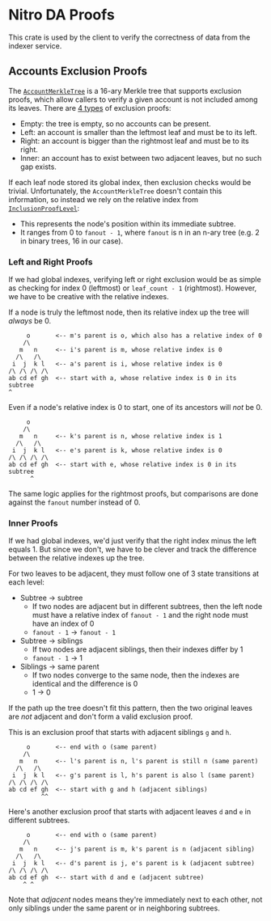 # Nitro DA Proofs

This crate is used by the client to verify the correctness of data from the indexer service.

## Accounts Exclusion Proofs
The [`AccountMerkleTree`](https://github.com/nitro-svm/nitro-data-module/blob/main/crates/proofs/src/accounts_delta_hash/account_merkle_tree/tree.rs#L33-L38) 
is a 16-ary Merkle tree that supports exclusion proofs, which allow callers to verify a given account is not included among its leaves. 
There are [4 types](https://github.com/nitro-svm/nitro-data-module/blob/main/crates/proofs/src/accounts_delta_hash/exclusion/proof.rs#L12-L20) of exclusion proofs:
- Empty: the tree is empty, so no accounts can be present.
- Left: an account is smaller than the leftmost leaf and must be to its left.
- Right: an account is bigger than the rightmost leaf and must be to its right.
- Inner: an account has to exist between two adjacent leaves, but no such gap exists.

If each leaf node stored its global index, then exclusion checks would be trivial. Unfortunately, the `AccountMerkleTree` doesn't contain this information,
so instead we rely on the relative index from [`InclusionProofLevel`](https://github.com/nitro-svm/nitro-data-module/blob/dcc09b5e8a16e5a287882ccd4126e8cfb82afc23/crates/proofs/src/accounts_delta_hash/inclusion.rs#L11-L18):
- This represents the node's position within its immediate subtree.
- It ranges from 0 to `fanout - 1`, where `fanout` is n in an n-ary tree (e.g. 2 in binary trees, 16 in our case).

### Left and Right Proofs
If we had global indexes, verifying left or right exclusion would be as simple as checking for index 0 (leftmost)
or `leaf_count - 1` (rightmost). However, we have to be creative with the relative indexes.

If a node is truly the leftmost node, then its relative index up the tree will _always_ be 0.
```
     o       <-- m's parent is o, which also has a relative index of 0
    /\       
   m   n     <-- i's parent is m, whose relative index is 0
  /\   /\    
 i  j  k l   <-- a's parent is i, whose relative index is 0
/\ /\ /\ /\  
ab cd ef gh  <-- start with a, whose relative index is 0 in its subtree
^       
```

Even if a node's relative index is 0 to start, one of its ancestors will _not_ be 0.
```
     o       
    /\       
   m   n     <-- k's parent is n, whose relative index is 1
  /\   /\    
 i  j  k l   <-- e's parent is k, whose relative index is 0
/\ /\ /\ /\  
ab cd ef gh  <-- start with e, whose relative index is 0 in its subtree
      ^       
```
The same logic applies for the rightmost proofs, but comparisons are done against the `fanout` number instead of 0.


### Inner Proofs
If we had global indexes, we'd just verify that the right index minus the left equals 1.
But since we don't, we have to be clever and track the difference between the relative indexes up the tree.

For two leaves to be adjacent, they must follow one of 3 state transitions at each level:
- Subtree -> subtree
  - If two nodes are adjacent but in different subtrees, then the left node must have a relative index of `fanout - 1`
and the right node must have an index of 0
  - `fanout - 1` -> `fanout - 1`
- Subtree -> siblings
  - If two nodes are adjacent siblings, then their indexes differ by 1
  - `fanout - 1` -> 1
- Siblings -> same parent
  - If two nodes converge to the same node, then the indexes are identical and the difference is 0
  - 1 -> 0

If the path up the tree doesn't fit this pattern, then the two original leaves are _not_ adjacent and don't form a valid exclusion proof.

This is an exclusion proof that starts with adjacent siblings `g` and `h`.
```
     o       <-- end with o (same parent)
    /\       
   m   n     <-- l's parent is n, l's parent is still n (same parent)
  /\   /\    
 i  j  k l   <-- g's parent is l, h's parent is also l (same parent)
/\ /\ /\ /\  
ab cd ef gh  <-- start with g and h (adjacent siblings)
         ^^ 
```
Here's another exclusion proof that starts with adjacent leaves `d` and `e` in different subtrees.
```
     o       <-- end with o (same parent)
    /\       
   m   n     <-- j's parent is m, k's parent is n (adjacent sibling)
  /\   /\    
 i  j  k l   <-- d's parent is j, e's parent is k (adjacent subtree)
/\ /\ /\ /\  
ab cd ef gh  <-- start with d and e (adjacent subtree)
    ^ ^ 
```

Note that _adjacent_ nodes means they're immediately next to each other, not only siblings under the same parent or in neighboring subtrees.
